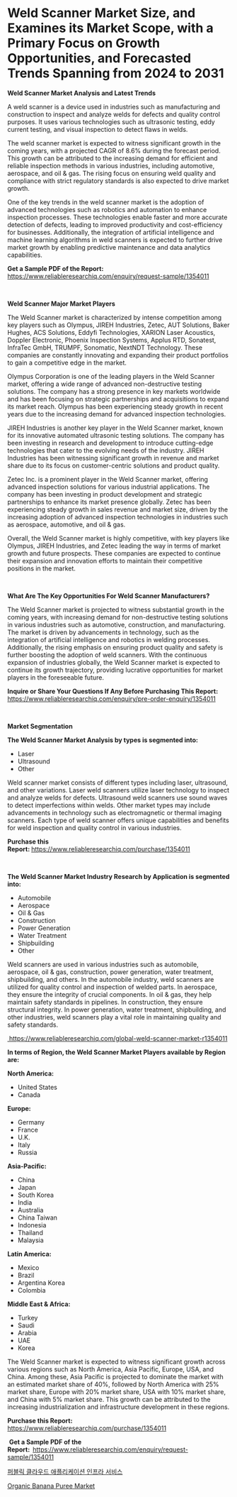 <p><h1>Weld Scanner Market Size, and Examines its Market Scope, with a Primary Focus on Growth Opportunities, and Forecasted Trends Spanning from 2024 to 2031</h1></p><p><strong>Weld Scanner Market Analysis and Latest Trends</strong></p>
<p><p>A weld scanner is a device used in industries such as manufacturing and construction to inspect and analyze welds for defects and quality control purposes. It uses various technologies such as ultrasonic testing, eddy current testing, and visual inspection to detect flaws in welds.</p><p>The weld scanner market is expected to witness significant growth in the coming years, with a projected CAGR of 8.6% during the forecast period. This growth can be attributed to the increasing demand for efficient and reliable inspection methods in various industries, including automotive, aerospace, and oil & gas. The rising focus on ensuring weld quality and compliance with strict regulatory standards is also expected to drive market growth.</p><p>One of the key trends in the weld scanner market is the adoption of advanced technologies such as robotics and automation to enhance inspection processes. These technologies enable faster and more accurate detection of defects, leading to improved productivity and cost-efficiency for businesses. Additionally, the integration of artificial intelligence and machine learning algorithms in weld scanners is expected to further drive market growth by enabling predictive maintenance and data analytics capabilities.</p></p>
<p><strong>Get a Sample PDF of the Report:&nbsp;</strong> <a href="https://www.reliableresearchiq.com/enquiry/request-sample/1354011">https://www.reliableresearchiq.com/enquiry/request-sample/1354011</a></p>
<p>&nbsp;</p>
<p><strong>Weld Scanner Major Market Players</strong></p>
<p><p>The Weld Scanner market is characterized by intense competition among key players such as Olympus, JIREH Industries, Zetec, AUT Solutions, Baker Hughes, ACS Solutions, Eddyfi Technologies, XARION Laser Acoustics, Doppler Electronic, Phoenix Inspection Systems, Applus RTD, Sonatest, InfraTec GmbH, TRUMPF, Sonomatic, NextNDT Technology. These companies are constantly innovating and expanding their product portfolios to gain a competitive edge in the market.</p><p>Olympus Corporation is one of the leading players in the Weld Scanner market, offering a wide range of advanced non-destructive testing solutions. The company has a strong presence in key markets worldwide and has been focusing on strategic partnerships and acquisitions to expand its market reach. Olympus has been experiencing steady growth in recent years due to the increasing demand for advanced inspection technologies.</p><p>JIREH Industries is another key player in the Weld Scanner market, known for its innovative automated ultrasonic testing solutions. The company has been investing in research and development to introduce cutting-edge technologies that cater to the evolving needs of the industry. JIREH Industries has been witnessing significant growth in revenue and market share due to its focus on customer-centric solutions and product quality.</p><p>Zetec Inc. is a prominent player in the Weld Scanner market, offering advanced inspection solutions for various industrial applications. The company has been investing in product development and strategic partnerships to enhance its market presence globally. Zetec has been experiencing steady growth in sales revenue and market size, driven by the increasing adoption of advanced inspection technologies in industries such as aerospace, automotive, and oil & gas.</p><p>Overall, the Weld Scanner market is highly competitive, with key players like Olympus, JIREH Industries, and Zetec leading the way in terms of market growth and future prospects. These companies are expected to continue their expansion and innovation efforts to maintain their competitive positions in the market.</p></p>
<p>&nbsp;</p>
<p><strong>What Are The Key Opportunities For Weld Scanner Manufacturers?</strong></p>
<p><p>The Weld Scanner market is projected to witness substantial growth in the coming years, with increasing demand for non-destructive testing solutions in various industries such as automotive, construction, and manufacturing. The market is driven by advancements in technology, such as the integration of artificial intelligence and robotics in welding processes. Additionally, the rising emphasis on ensuring product quality and safety is further boosting the adoption of weld scanners. With the continuous expansion of industries globally, the Weld Scanner market is expected to continue its growth trajectory, providing lucrative opportunities for market players in the foreseeable future.</p></p>
<p><strong>Inquire or Share Your Questions If Any Before Purchasing This Report:</strong> <a href="https://www.reliableresearchiq.com/enquiry/pre-order-enquiry/1354011">https://www.reliableresearchiq.com/enquiry/pre-order-enquiry/1354011</a></p>
<p>&nbsp;</p>
<p><strong>Market Segmentation</strong></p>
<p><strong>The Weld Scanner Market Analysis by types is segmented into:</strong></p>
<p><ul><li>Laser</li><li>Ultrasound</li><li>Other</li></ul></p>
<p><p>Weld scanner market consists of different types including laser, ultrasound, and other variations. Laser weld scanners utilize laser technology to inspect and analyze welds for defects. Ultrasound weld scanners use sound waves to detect imperfections within welds. Other market types may include advancements in technology such as electromagnetic or thermal imaging scanners. Each type of weld scanner offers unique capabilities and benefits for weld inspection and quality control in various industries.</p></p>
<p><strong>Purchase this Report:&nbsp;</strong><a href="https://www.reliableresearchiq.com/purchase/1354011">https://www.reliableresearchiq.com/purchase/1354011</a></p>
<p>&nbsp;</p>
<p><strong>The Weld Scanner Market Industry Research by Application is segmented into:</strong></p>
<p><ul><li>Automobile</li><li>Aerospace</li><li>Oil & Gas</li><li>Construction</li><li>Power Generation</li><li>Water Treatment</li><li>Shipbuilding</li><li>Other</li></ul></p>
<p><p>Weld scanners are used in various industries such as automobile, aerospace, oil & gas, construction, power generation, water treatment, shipbuilding, and others. In the automobile industry, weld scanners are utilized for quality control and inspection of welded parts. In aerospace, they ensure the integrity of crucial components. In oil & gas, they help maintain safety standards in pipelines. In construction, they ensure structural integrity. In power generation, water treatment, shipbuilding, and other industries, weld scanners play a vital role in maintaining quality and safety standards.</p></p>
<p><a href="https://www.reliableresearchiq.com/global-weld-scanner-market-r1354011">&nbsp;https://www.reliableresearchiq.com/global-weld-scanner-market-r1354011</a></p>
<p><strong>In terms of Region, the Weld Scanner Market Players available by Region are:</strong></p>
<p>
    <p> <strong> North America: </strong>
        <ul>
            <li>United States</li>
            <li>Canada</li>
        </ul>
        </p> 
    <p> <strong> Europe: </strong>
        <ul>
            <li>Germany</li>
            <li>France</li>
            <li>U.K.</li>
            <li>Italy</li>
            <li>Russia</li>
        </ul>
        </p> 
    <p> <strong> Asia-Pacific: </strong>
        <ul>
            <li>China</li>
            <li>Japan</li>
            <li>South Korea</li>
            <li>India</li>
            <li>Australia</li>
            <li>China Taiwan</li>
            <li>Indonesia</li>
            <li>Thailand</li>
            <li>Malaysia</li>
        </ul>
        </p> 
    <p> <strong> Latin America: </strong>
        <ul>
            <li>Mexico</li>
            <li>Brazil</li>
            <li>Argentina Korea</li>
            <li>Colombia</li>
        </ul>
        </p> 
    <p> <strong> Middle East & Africa: </strong>
        <ul>
            <li>Turkey</li>
            <li>Saudi</li>
            <li>Arabia</li>
            <li>UAE</li>
            <li>Korea</li>
        </ul>
    </p>
    </p>
<p><p>The Weld Scanner market is expected to witness significant growth across various regions such as North America, Asia Pacific, Europe, USA, and China. Among these, Asia Pacific is projected to dominate the market with an estimated market share of 40%, followed by North America with 25% market share, Europe with 20% market share, USA with 10% market share, and China with 5% market share. This growth can be attributed to the increasing industrialization and infrastructure development in these regions.</p></p>
<p><strong>Purchase this Report: </strong><a href="https://www.reliableresearchiq.com/purchase/1354011">https://www.reliableresearchiq.com/purchase/1354011</a></p>
<p>&nbsp;<strong>Get a Sample PDF of the Report:&nbsp;&nbsp;</strong><a href="https://www.reliableresearchiq.com/enquiry/request-sample/1354011">https://www.reliableresearchiq.com/enquiry/request-sample/1354011</a></p>
<p><strong></strong></p>
<p><p><a href="https://github.com/laholand/Market-Research-Report-List-5/blob/main/633309948056.md">퍼블릭 클라우드 애플리케이션 인프라 서비스</a></p><p><a href="https://github.com/theanastasiyah/Market-Research-Report-List-1/blob/main/organic-banana-puree-market.md">Organic Banana Puree Market</a></p></p>